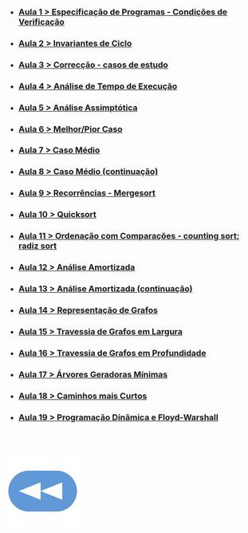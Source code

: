 * ### [Aula 1 > Especificação de Programas - Condições de Verificação](https://www.dropbox.com/sh/h29s8e8o0scl3sj/AACu3lzz3h9QyWDSw_0hw8GMa/Aula1%20especifica%C3%A7%C3%A3o%20de%20programas%20%3A%3A%20condi%C3%A7%C3%B5es%20de%20verifica%C3%A7%C3%A3o?dl=0&subfolder_nav_tracking=1)
* ### [Aula 2 > Invariantes de Ciclo](https://www.dropbox.com/sh/h29s8e8o0scl3sj/AACCF09aq957X8OGEUSwFXGYa/Aula2%20invariantes%20de%20ciclo?dl=0&subfolder_nav_tracking=1)
* ### [Aula 3 > Correcção - casos de estudo](https://www.dropbox.com/sh/h29s8e8o0scl3sj/AADQHieF5CSNAR_jUykQCZ4Ga/Aula3%20correc%C3%A7%C3%A3o%20%3A%3A%20casos%20de%20estudo?dl=0&subfolder_nav_tracking=1)
* ### [Aula 4 > Análise de Tempo de Execução](https://www.dropbox.com/sh/h29s8e8o0scl3sj/AAB9T9VwnzZW9-Vs7yaGa-GPa/Aula4%20an%C3%A1lise%20de%20tempo%20de%20execu%C3%A7%C3%A3o?dl=0&subfolder_nav_tracking=1)
* ### [Aula 5 > Análise Assimptótica](https://www.dropbox.com/sh/h29s8e8o0scl3sj/AABPis4yoFAEMZbgeJGK7I2Sa/Aula5%20an%C3%A1lise%20assimpt%C3%B3tica?dl=0&subfolder_nav_tracking=1)
* ### [Aula 6 > Melhor/Pior Caso](https://www.dropbox.com/sh/h29s8e8o0scl3sj/AAAEA1hQst92kQVYethN-Q48a/Aula6%20melhor%20%3A%20pior%20caso?dl=0&subfolder_nav_tracking=1)
* ### [Aula 7 > Caso Médio](https://www.dropbox.com/sh/h29s8e8o0scl3sj/AACsdhVmj1GFCbCyzFx9bsU3a/Aula7%20caso%20m%C3%A9dio?dl=0&subfolder_nav_tracking=1)
* ### [Aula 8 > Caso Médio (continuação)](https://www.dropbox.com/sh/h29s8e8o0scl3sj/AADtx1A8gc5fT1XMBvp7g2T0a/Aula8%20caso%20m%C3%A9dio?dl=0&subfolder_nav_tracking=1)
* ### [Aula 9 > Recorrências - Mergesort](https://www.dropbox.com/sh/h29s8e8o0scl3sj/AACkkUN60XjcPu8paRXqnNyga/Aula9%20recorr%C3%AAncias%20%3A%3A%20mergesort?dl=0&subfolder_nav_tracking=1)
* ### [Aula 10 > Quicksort](https://www.dropbox.com/sh/h29s8e8o0scl3sj/AABnWM2NM6JYKC8cu22EaJgQa/Aula10%20quicksort?dl=0&subfolder_nav_tracking=1)
* ### [Aula 11 > Ordenação com Comparações - counting sort; radiz sort](https://www.dropbox.com/sh/h29s8e8o0scl3sj/AABC4mwM6xJFIDMVDIXa3c11a/Aula11%20ordena%C3%A7%C3%A3o%20com%20compara%C3%A7%C3%B5es%20%3A%3A%20counting%20sort%20%3A%3A%20radix%20sort?dl=0&subfolder_nav_tracking=1)
* ### [Aula 12 > Análise Amortizada](https://www.dropbox.com/sh/h29s8e8o0scl3sj/AAAMgtkhRBakeMbzYIcK0U9Ia/Aula12%20an%C3%A1lise%20amortizada?dl=0&subfolder_nav_tracking=1)
* ### [Aula 13 > Análise Amortizada (continuação)](https://www.dropbox.com/sh/h29s8e8o0scl3sj/AABx-aM_0Add5dAQaMOrEbw_a/Aula13%20an%C3%A1lise%20amortizada?dl=0&subfolder_nav_tracking=1)
* ### [Aula 14 > Representação de Grafos](https://www.dropbox.com/sh/h29s8e8o0scl3sj/AADx70JY3zl1RuCrH6GBgBhga/Aula14%20representa%C3%A7%C3%A3o%20de%20grafos?dl=0&subfolder_nav_tracking=1)
* ### [Aula 15 > Travessia de Grafos em Largura](https://www.dropbox.com/sh/h29s8e8o0scl3sj/AADJ2j-g6Ea0I0FgqlEzsUp3a/Aula15%20travessia%20de%20grafos%20em%20largura?dl=0&subfolder_nav_tracking=1)
* ### [Aula 16 > Travessia de Grafos em Profundidade](https://www.dropbox.com/sh/h29s8e8o0scl3sj/AAApWDN8bjZkgOK8ySBqOfLna/Aula16%20travessia%20de%20grafos%20em%20profundidade?dl=0&subfolder_nav_tracking=1)
* ### [Aula 17 > Árvores Geradoras Mínimas](https://www.dropbox.com/sh/h29s8e8o0scl3sj/AABho0LEvaQt18DNUBxbpgIfa/Aula17%20%C3%A1rvores%20geradoras%20m%C3%ADnimas?dl=0&subfolder_nav_tracking=1)
* ### [Aula 18 > Caminhos mais Curtos](https://www.dropbox.com/sh/h29s8e8o0scl3sj/AAB5qpBQTNVGdXwQCATj79Cia/Aula18%20caminhos%20mais%20curtos?dl=0&subfolder_nav_tracking=1)
* ### [Aula 19 >  Programação Dinâmica e Floyd-Warshall](https://www.dropbox.com/sh/h29s8e8o0scl3sj/AADR4hGA0HOZ4ZJS8_feQIKZa/Aula19%20progr%20dinamica%20e%20Floyd-Warshall?dl=0&subfolder_nav_tracking=1)

<br><br>

[![retroceder](https://raw.githubusercontent.com/David81820/Recursos-LCC/main/Rewind.png)](https://david81820.github.io/Recursos-LCC/2ano/1sem/AeC)
